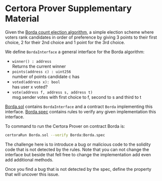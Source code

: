 # Certora Prover Supplementary Material
Given the [Borda count election algorithm](https://en.wikipedia.org/wiki/Borda_count), 
a simple election scheme where voters rank candidates in order of preference by giving 3 points to their first choice, 
2 for their 2nd choice and 1 point for the 3rd choice. 

We define `BordaInterface` a general interface for the Borda algorithm: 
   * `winner() : address`  
   Returns the current winner
   * `points(address c) : uint256`  
    number of points candidate c has
   * `voted(address x): bool`  
    has user x voted?  
   * `vote(address f, address s, address t)`  
    msg.sender votes with first choice to f, second to s and third to t

[Borda.sol](Borda.sol) contains `BordaInterface` and a contract `Borda` implementing this interface.
[Borda.spec](Borda.spec) contains rules to verify any given implementation this interface.
   
To command to run the Certora Prover on contract Borda is:
```sh
certoraRun Borda.sol --verify Borda:Borda.spec
```

The challenge here is to introduce a bug or malicious code to the solidity code that is not detected by the rules. 
Note that you can not change the interface but beside that fell free to change the implementation 
add even add additional methods. 

Once you find a bug that is not detected by the spec, define the property that will uncover this issue. 

 